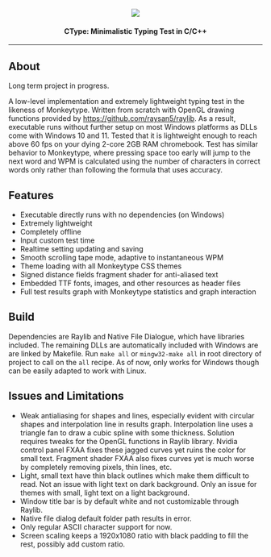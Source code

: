 <h1 align="center">
  <br>
  <a href="https://github.com/DerekYang2/CType"><img src="https://github.com/DerekYang2/CType/assets/115889767/0f7fd2d9-1161-46f4-8aa9-e1c6a3c2753f"></a>
</h1>

<h4 align="center">CType: Minimalistic Typing Test in C/C++</h4>

---

## About 
Long term project in progress.

A low-level implementation and extremely lightweight typing test in the likeness of Monkeytype. Written from scratch with OpenGL drawing functions provided by https://github.com/raysan5/raylib. As a result, executable runs without further setup on most Windows platforms as DLLs come with Windows 10 and 11. Tested that it is lightweight enough to reach above 60 fps on your dying 2-core 2GB RAM chromebook.
Test has similar behavior to Monkeytype, where pressing space too early will jump to the next word and WPM is calculated using the number of characters in correct words only rather than following the formula that uses accuracy.

## Features
- Executable directly runs with no dependencies (on Windows)
- Extremely lightweight
- Completely offline
- Input custom test time
- Realtime setting updating and saving
- Smooth scrolling tape mode, adaptive to instantaneous WPM
- Theme loading with all Monkeytype CSS themes
- Signed distance fields fragment shader for anti-aliased text
- Embedded TTF fonts, images, and other resources as header files
- Full test results graph with Monkeytype statistics and graph interaction

## Build 
Dependencies are Raylib and Native File Dialogue, which have libraries included. The remaining DLLs are automatically included with Windows are are linked by Makefile. Run `make all` or `mingw32-make all` in root directory of project to call on the `all` recipe. As of now, only works for Windows though can be easily adapted to work with Linux. 

## Issues and Limitations
- Weak antialiasing for shapes and lines, especially evident with circular shapes and interpolation line in results graph. Interpolation line uses a triangle fan to draw a cubic spline with some thickness. Solution requires tweaks for the OpenGL functions in Raylib library. Nvidia control panel FXAA fixes these jagged curves yet ruins the color for small text. Fragment shader FXAA also fixes curves yet is much worse by completely removing pixels, thin lines, etc. 
- Light, small text have thin black outlines which make them difficult to read. Not an issue with light text on dark background. Only an issue for themes with small, light text on a light background.
- Window title bar is by default white and not customizable through Raylib.
- Native file dialog default folder path results in error.
- Only regular ASCII character support for now.
- Screen scaling keeps a 1920x1080 ratio with black padding to fill the rest, possibly add custom ratio.
